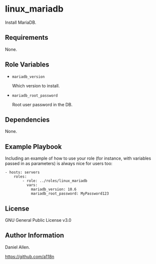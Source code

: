 linux_mariadb
=========

Install MariaDB.

Requirements
------------

None.

Role Variables
--------------

- ```mariadb_version```

  Which version to install.

- ```mariadb_root_password```

  Root user password in the DB.

Dependencies
------------

None.

Example Playbook
----------------

Including an example of how to use your role (for instance, with variables passed in as parameters) is always nice for users too:

    - hosts: servers
        roles:
            - role: ../roles/linux_mariadb
              vars:
                mariadb_version: 10.6
                mariadb_root_password: MyPassword123

License
-------

GNU General Public License v3.0

Author Information
------------------

Daniel Allen.

https://github.com/a118n
